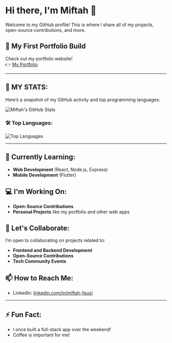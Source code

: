 # Hi there, I'm Miftah 👋

Welcome to my GitHub profile! This is where I share all of my projects, open-source contributions, and more.

## 🚀 My First Portfolio Build
Check out my portfolio website!  
👉 [My Portfolio](https://miftt.github.io/itw2022_223040039/)

---

## 👑 MY STATS:

Here’s a snapshot of my GitHub activity and top programming languages:

![Miftah's GitHub Stats](https://github-readme-stats.vercel.app/api?username=miftt&show_icons=true&theme=radical)

### 🛠️ Top Languages:
![Top Languages](https://github-readme-stats.vercel.app/api/top-langs/?username=miftt&hide_progress=true&show_icons=true&theme=radical)

---

## 🌱 Currently Learning:
- **Web Development** (React, Node.js, Express)
- **Mobile Development** (Flutter)

## 💻 I'm Working On:
- **Open-Source Contributions**
- **Personal Projects** like my portfolio and other web apps

## 🤝 Let's Collaborate:
I’m open to collaborating on projects related to:
- **Frontend and Backend Development**
- **Open-Source Contributions**
- **Tech Community Events**

## 📫 How to Reach Me:
- LinkedIn: [linkedin.com/in/miftah-fauzi](https://www.linkedin.com/in/miftah-fauzi-146225280/)

---

## ⚡ Fun Fact:
- I once built a full-stack app over the weekend!
- Coffee is important for me!
